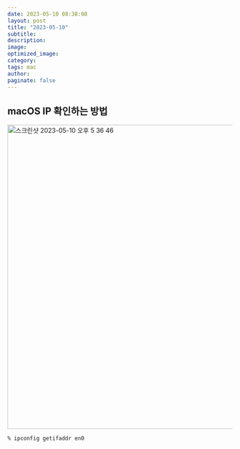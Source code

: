 ```yaml
---
date: 2023-05-10 08:38:08
layout: post
title: "2023-05-10"
subtitle:
description:
image:
optimized_image:
category:
tags: mac
author:
paginate: false
---
```


## macOS IP 확인하는 방법







<img width="682" alt="스크린샷 2023-05-10 오후 5 36 46" src="https://github.com/leesanghoon94/leesanghoon94.github.io/assets/127801771/783e99d9-dd56-41f5-abee-839cf79474fe">


  
  
  
  
    % ipconfig getifaddr en0